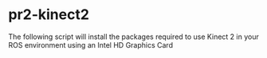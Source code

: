 # pr2-kinect2
The following script will install the packages required to use Kinect 2 in your ROS environment using an Intel HD Graphics Card
